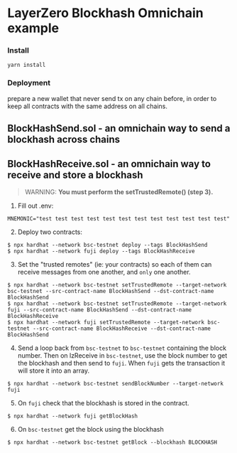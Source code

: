 # LayerZero Blockhash Omnichain example

### Install

```shell
yarn install
```

### Deployment

prepare a new wallet that never send tx on any chain before, in order to keep all contracts with the same address on all chains.


## BlockHashSend.sol - an omnichain way to send a blockhash across chains
## BlockHashReceive.sol - an omnichain way to receive and store a blockhash

> WARNING: **You must perform the setTrustedRemote() (step 3).**

1. Fill out .env:
```angular2html
MNEMONIC="test test test test test test test test test test test test"
```
2. Deploy two contracts:
```angular2html
$ npx hardhat --network bsc-testnet deploy --tags BlockHashSend
$ npx hardhat --network fuji deploy --tags BlockHashReceive
```
3. Set the "trusted remotes" (ie: your contracts) so each of them can receive messages from one another, and `only` one another.
```angular2html
$ npx hardhat --network bsc-testnet setTrustedRemote --target-network bsc-testnet --src-contract-name BlockHashSend --dst-contract-name BlockHashSend 
$ npx hardhat --network bsc-testnet setTrustedRemote --target-network fuji --src-contract-name BlockHashSend --dst-contract-name BlockHashReceive 
$ npx hardhat --network fuji setTrustedRemote --target-network bsc-testnet --src-contract-name BlockHashReceive --dst-contract-name BlockHashSend 
```
4. Send a loop back from `bsc-testnet` to `bsc-testnet` containing the block number. Then on lzReceive in `bsc-testnet`, use the block number to get the blockhash and then send to `fuji`. When `fuji` gets the transaction it will store it into an array.
```angular2html
$ npx hardhat --network bsc-testnet sendBlockNumber --target-network fuji
```
5. On `fuji` check that the blockhash is stored in the contract.
```angular2html
$ npx hardhat --network fuji getBlockHash 
```
6. On `bsc-testnet` get the block using the blockhash
```angular2html
$ npx hardhat --network bsc-testnet getBlock --blockhash BLOCKHASH
```
